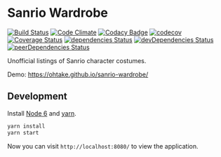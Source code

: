 # Sanrio Wardrobe

[![Build Status](https://travis-ci.org/ohtake/sanrio-wardrobe.svg?branch=master)](https://travis-ci.org/ohtake/sanrio-wardrobe)
[![Code Climate](https://codeclimate.com/github/ohtake/sanrio-wardrobe/badges/gpa.svg)](https://codeclimate.com/github/ohtake/sanrio-wardrobe)
[![Codacy Badge](https://api.codacy.com/project/badge/Grade/03fbb73748f841a3a328c2a3c3fac818)](https://www.codacy.com/app/tomohiro/sanrio-wardrobe?utm_source=github.com&amp;utm_medium=referral&amp;utm_content=ohtake/sanrio-wardrobe&amp;utm_campaign=Badge_Grade)
[![codecov](https://codecov.io/gh/ohtake/sanrio-wardrobe/branch/master/graph/badge.svg)](https://codecov.io/gh/ohtake/sanrio-wardrobe)
[![Coverage Status](https://coveralls.io/repos/github/ohtake/sanrio-wardrobe/badge.svg?branch=master)](https://coveralls.io/github/ohtake/sanrio-wardrobe?branch=master)
[![dependencies Status](https://david-dm.org/ohtake/sanrio-wardrobe/status.svg)](https://david-dm.org/ohtake/sanrio-wardrobe)
[![devDependencies Status](https://david-dm.org/ohtake/sanrio-wardrobe/dev-status.svg)](https://david-dm.org/ohtake/sanrio-wardrobe?type=dev)
[![peerDependencies Status](https://david-dm.org/ohtake/sanrio-wardrobe/peer-status.svg)](https://david-dm.org/ohtake/sanrio-wardrobe?type=peer)

Unofficial listings of Sanrio character costumes.

Demo: <https://ohtake.github.io/sanrio-wardrobe/>

## Development

Install [Node 6](https://nodejs.org/en/download/) and [yarn](https://yarnpkg.com/en/docs/install).

```bash
yarn install
yarn start
```

Now you can visit `http://localhost:8080/` to view the application.
